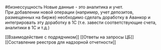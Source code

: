#бизнессущность 
Новые данные - это аналитика и учет.  
При добавлении новой операции (например, учет депозитов, размещенных на бирже) необходимо сделать доработку в Аванкор и интегрировать эту доработку в 1С (т.е. завести соответствующие счета, аналитики в 1С и т.д.)

[[Взаимодействие с подрядчиком]]
[[Ответы на запросы ЦБ]]
[[Составление реестров для надзорной отчетности]]
